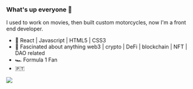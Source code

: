 ### What's up everyone 👋

I used to work on movies, then built custom motorcycles, now I'm a front end developer. 

- 🔧 React | Javascript | HTML5 | CSS3
- 💬 Fascinated about anything web3 | crypto | DeFi | blockchain | NFT | DAO related
- 🏎️ Formula 1 Fan
- 🇵🇹 

[<img src="https://img.shields.io/badge/LinkedIn-0077B5?style=for-the-badge&logo=linkedin&logoColor=white"/>](https://www.linkedin.com/in/mpenajoia/)

<!--
**mpenajoia/mpenajoia** is a ✨ _special_ ✨ repository because its `README.md` (this file) appears on your GitHub profile.

Here are some ideas to get you started:

- 🔭 I’m currently working on ...
- 🌱 I’m currently learning ...
- 👯 I’m looking to collaborate on ...
- 🤔 I’m looking for help with ...
- 💬 Ask me about ...
- 📫 How to reach me: ...
- 😄 Pronouns: ...
- ⚡ Fun fact: ...
-->
